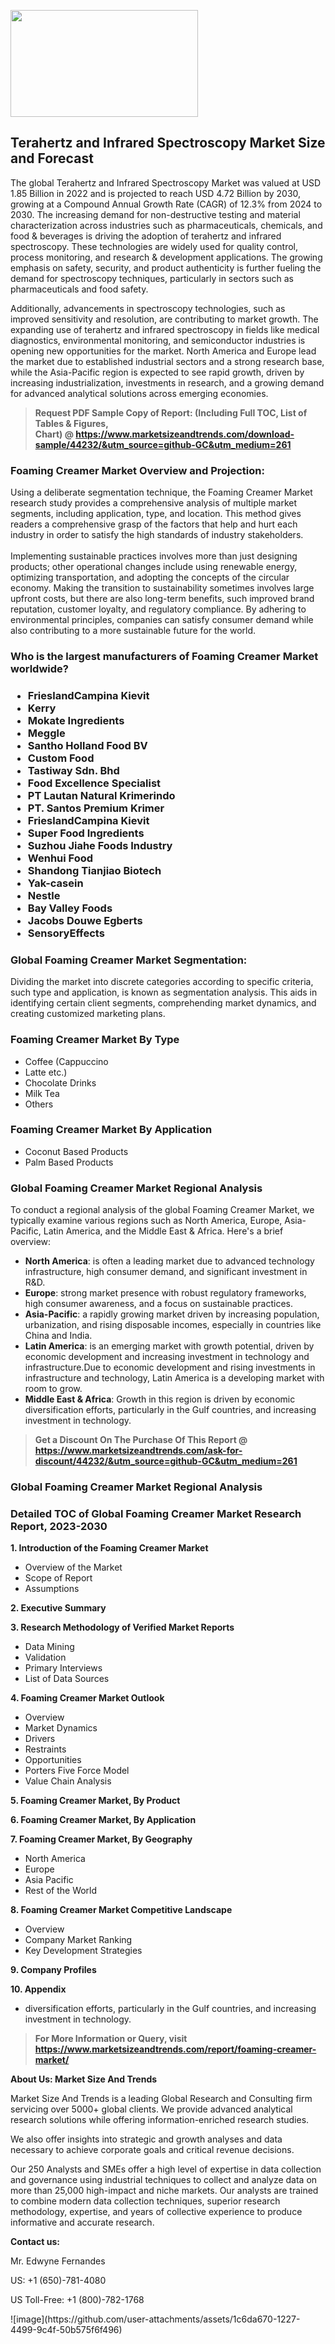<p><img class="alignnone size-medium wp-image-20088" src="https://ffe5etoiles.com/wp-content/uploads/2024/12/MST1-300x171.png" alt="" width="300" height="171" /></p><h2>Terahertz and Infrared Spectroscopy Market Size and Forecast</h2><p>The global Terahertz and Infrared Spectroscopy Market was valued at USD 1.85 Billion in 2022 and is projected to reach USD 4.72 Billion by 2030, growing at a Compound Annual Growth Rate (CAGR) of 12.3% from 2024 to 2030. The increasing demand for non-destructive testing and material characterization across industries such as pharmaceuticals, chemicals, and food & beverages is driving the adoption of terahertz and infrared spectroscopy. These technologies are widely used for quality control, process monitoring, and research & development applications. The growing emphasis on safety, security, and product authenticity is further fueling the demand for spectroscopy techniques, particularly in sectors such as pharmaceuticals and food safety.</p><p>Additionally, advancements in spectroscopy technologies, such as improved sensitivity and resolution, are contributing to market growth. The expanding use of terahertz and infrared spectroscopy in fields like medical diagnostics, environmental monitoring, and semiconductor industries is opening new opportunities for the market. North America and Europe lead the market due to established industrial sectors and a strong research base, while the Asia-Pacific region is expected to see rapid growth, driven by increasing industrialization, investments in research, and a growing demand for advanced analytical solutions across emerging economies.</p></p><blockquote id="" class=""><strong>Request PDF Sample Copy of Report: (Including Full TOC, List of Tables &amp; Figures, Chart)&nbsp;@&nbsp;<strong><a href="https://www.marketsizeandtrends.com/download-sample/44232/&utm_source=github-GC&utm_medium=261" target="_blank">https://www.marketsizeandtrends.com/download-sample/44232/&utm_source=github-GC&utm_medium=261</a></strong></strong></blockquote><h3 id="" class="">Foaming Creamer Market&nbsp;Overview and Projection:</h3><p id="" class="">Using a deliberate segmentation technique, the Foaming Creamer Market research study provides a comprehensive analysis of multiple market segments, including application, type, and location. This method gives readers a comprehensive grasp of the factors that help and hurt each industry in order to satisfy the high standards of industry stakeholders. <br /> <br />Implementing sustainable practices involves more than just designing products; other operational changes include using renewable energy, optimizing transportation, and adopting the concepts of the circular economy. Making the transition to sustainability sometimes involves large upfront costs, but there are also long-term benefits, such improved brand reputation, customer loyalty, and regulatory compliance. By adhering to environmental principles, companies can satisfy consumer demand while also contributing to a more sustainable future for the world.</p><h3 id="" class="">Who is the largest manufacturers of&nbsp;Foaming Creamer Market worldwide?</h3><h3 class=""><p><ul><li>FrieslandCampina Kievit </li><li> Kerry </li><li> Mokate Ingredients </li><li> Meggle </li><li> Santho Holland Food BV </li><li> Custom Food </li><li> Tastiway Sdn. Bhd </li><li> Food Excellence Specialist </li><li> PT Lautan Natural Krimerindo </li><li> PT. Santos Premium Krimer </li><li> FrieslandCampina Kievit </li><li> Super Food Ingredients </li><li> Suzhou Jiahe Foods Industry </li><li> Wenhui Food </li><li> Shandong Tianjiao Biotech </li><li> Yak-casein </li><li> Nestle </li><li> Bay Valley Foods </li><li> Jacobs Douwe Egberts </li><li> SensoryEffects</li></ul></p></h3><h3 id="" class="">Global&nbsp;Foaming Creamer Market Segmentation:</h3><p id="" class="">Dividing the market into discrete categories according to specific criteria, such type and application, is known as segmentation analysis. This aids in identifying certain client segments, comprehending market dynamics, and creating customized marketing plans.</p><h3 id="" class="">Foaming Creamer Market&nbsp;By Type</h3><p><p><ul><li>Coffee (Cappuccino </li><li> Latte etc.) </li><li> Chocolate Drinks </li><li> Milk Tea </li><li> Others</p></li></ul></p></p><h3 id="" class="">Foaming Creamer Market&nbsp;By Application</h3><p class=""><p><ul><li>Coconut Based Products </li><li> Palm Based Products</li></ul></p></p><h3 id="" class="">Global Foaming Creamer Market Regional Analysis</h3><p id="" class="">To conduct a regional analysis of the global Foaming Creamer Market, we typically examine various regions such as North America, Europe, Asia-Pacific, Latin America, and the Middle East &amp; Africa. Here's a brief overview:</p><ul><li><strong>North America</strong>: is often a leading market due to advanced technology infrastructure, high consumer demand, and significant investment in R&amp;D.</li><li><strong>Europe</strong>: strong market presence with robust regulatory frameworks, high consumer awareness, and a focus on sustainable practices.</li><li><strong>Asia-Pacific</strong>: a rapidly growing market driven by increasing population, urbanization, and rising disposable incomes, especially in countries like China and India.</li><li><strong>Latin America</strong>: is an emerging market with growth potential, driven by economic development and increasing investment in technology and infrastructure.Due to economic development and rising investments in infrastructure and technology, Latin America is a developing market with room to grow.</li><li><strong>Middle East &amp; Africa</strong>: Growth in this region is driven by economic diversification efforts, particularly in the Gulf countries, and increasing investment in technology.</li></ul><blockquote id="" class=""><strong>Get a Discount On The Purchase Of This Report @ <strong><a href="https://www.marketsizeandtrends.com/ask-for-discount/44232/&utm_source=github-GC&utm_medium=261" target="_blank">https://www.marketsizeandtrends.com/ask-for-discount/44232/&utm_source=github-GC&utm_medium=261</a></strong></strong></blockquote><h3 id="" class="">Global Foaming Creamer Market Regional Analysis</h3><h3 id="" class="">Detailed TOC of Global Foaming Creamer Market Research Report, 2023-2030</h3><p id="" class=""><strong>1. Introduction of the Foaming Creamer Market</strong></p><ul><li>Overview of the Market</li><li>Scope of Report</li><li>Assumptions</li></ul><p id="" class=""><strong>2. Executive Summary</strong></p><p id="" class=""><strong>3. Research Methodology of Verified Market Reports</strong></p><ul><li>Data Mining</li><li>Validation</li><li>Primary Interviews</li><li>List of Data Sources</li></ul><p id="" class=""><strong>4. Foaming Creamer Market Outlook</strong></p><ul><li>Overview</li><li>Market Dynamics</li><li>Drivers</li><li>Restraints</li><li>Opportunities</li><li>Porters Five Force Model</li><li>Value Chain Analysis</li></ul><p id="" class=""><strong>5. Foaming Creamer Market, By Product</strong></p><p id="" class=""><strong>6. Foaming Creamer Market, By Application</strong></p><p id="" class=""><strong>7. Foaming Creamer Market, By Geography</strong></p><ul><li>North America</li><li>Europe</li><li>Asia Pacific</li><li>Rest of the World</li></ul><p id="" class=""><strong>8. Foaming Creamer Market Competitive Landscape</strong></p><ul><li>Overview</li><li>Company Market Ranking</li><li>Key Development Strategies</li></ul><p id="" class=""><strong>9. Company Profiles</strong></p><p id="" class=""><strong>10. Appendix</strong></p><ul><li>diversification efforts, particularly in the Gulf countries, and increasing investment in technology.</li></ul><blockquote id="" class=""><strong>For More Information or Query, visit <strong><strong><a href="https://www.marketsizeandtrends.com/report/foaming-creamer-market/" target="_blank">https://www.marketsizeandtrends.com/report/foaming-creamer-market/</a></strong></strong></strong></blockquote><p id="" class=""><strong>About Us: Market Size And Trends</strong></p><p id="" class="">Market Size And Trends is a leading Global Research and Consulting firm servicing over 5000+ global clients. We provide advanced analytical research solutions while offering information-enriched research studies.</p><p id="" class="">We also offer insights into strategic and growth analyses and data necessary to achieve corporate goals and critical revenue decisions.</p><p id="" class="">Our 250 Analysts and SMEs offer a high level of expertise in data collection and governance using industrial techniques to collect and analyze data on more than 25,000 high-impact and niche markets. Our analysts are trained to combine modern data collection techniques, superior research methodology, expertise, and years of collective experience to produce informative and accurate research.</p><p id="" class=""><strong>Contact us:</strong></p><p id="" class="">Mr. Edwyne Fernandes</p><p id="" class="">US: +1 (650)-781-4080</p><p id="" class="">US Toll-Free: +1 (800)-782-1768</p>
![image](https://github.com/user-attachments/assets/1c6da670-1227-4499-9c4f-50b575f6f496)
